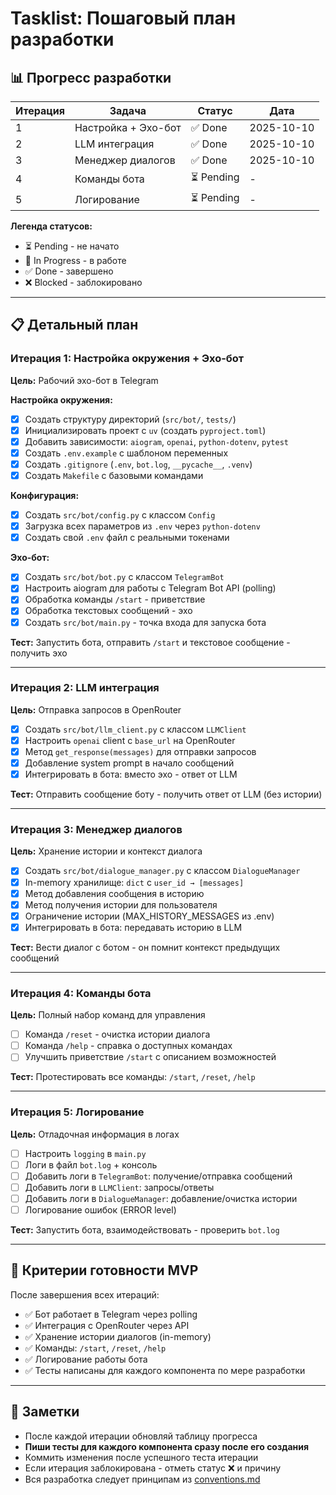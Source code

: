 # Tasklist: Пошаговый план разработки

## 📊 Прогресс разработки

| Итерация | Задача | Статус | Дата |
|----------|--------|--------|------|
| 1 | Настройка + Эхо-бот | ✅ Done | 2025-10-10 |
| 2 | LLM интеграция | ✅ Done | 2025-10-10 |
| 3 | Менеджер диалогов | ✅ Done | 2025-10-10 |
| 4 | Команды бота | ⏳ Pending | - |
| 5 | Логирование | ⏳ Pending | - |

**Легенда статусов:**
- ⏳ Pending - не начато
- 🚧 In Progress - в работе
- ✅ Done - завершено
- ❌ Blocked - заблокировано

---

## 📋 Детальный план

### Итерация 1: Настройка окружения + Эхо-бот
**Цель:** Рабочий эхо-бот в Telegram

**Настройка окружения:**
- [x] Создать структуру директорий (`src/bot/`, `tests/`)
- [x] Инициализировать проект с `uv` (создать `pyproject.toml`)
- [x] Добавить зависимости: `aiogram`, `openai`, `python-dotenv`, `pytest`
- [x] Создать `.env.example` с шаблоном переменных
- [x] Создать `.gitignore` (`.env`, `bot.log`, `__pycache__`, `.venv`)
- [x] Создать `Makefile` с базовыми командами

**Конфигурация:**
- [x] Создать `src/bot/config.py` с классом `Config`
- [x] Загрузка всех параметров из `.env` через `python-dotenv`
- [x] Создать свой `.env` файл с реальными токенами

**Эхо-бот:**
- [x] Создать `src/bot/bot.py` с классом `TelegramBot`
- [x] Настроить aiogram для работы с Telegram Bot API (polling)
- [x] Обработка команды `/start` - приветствие
- [x] Обработка текстовых сообщений - эхо
- [x] Создать `src/bot/main.py` - точка входа для запуска бота

**Тест:** Запустить бота, отправить `/start` и текстовое сообщение - получить эхо

---

### Итерация 2: LLM интеграция
**Цель:** Отправка запросов в OpenRouter

- [x] Создать `src/bot/llm_client.py` с классом `LLMClient`
- [x] Настроить `openai` client с `base_url` на OpenRouter
- [x] Метод `get_response(messages)` для отправки запросов
- [x] Добавление system prompt в начало сообщений
- [x] Интегрировать в бота: вместо эхо - ответ от LLM

**Тест:** Отправить сообщение боту - получить ответ от LLM (без истории)

---

### Итерация 3: Менеджер диалогов
**Цель:** Хранение истории и контекст диалога

- [x] Создать `src/bot/dialogue_manager.py` с классом `DialogueManager`
- [x] In-memory хранилище: `dict` с `user_id → [messages]`
- [x] Метод добавления сообщения в историю
- [x] Метод получения истории для пользователя
- [x] Ограничение истории (MAX_HISTORY_MESSAGES из .env)
- [x] Интегрировать в бота: передавать историю в LLM

**Тест:** Вести диалог с ботом - он помнит контекст предыдущих сообщений

---

### Итерация 4: Команды бота
**Цель:** Полный набор команд для управления

- [ ] Команда `/reset` - очистка истории диалога
- [ ] Команда `/help` - справка о доступных командах
- [ ] Улучшить приветствие `/start` с описанием возможностей

**Тест:** Протестировать все команды: `/start`, `/reset`, `/help`

---

### Итерация 5: Логирование
**Цель:** Отладочная информация в логах

- [ ] Настроить `logging` в `main.py`
- [ ] Логи в файл `bot.log` + консоль
- [ ] Добавить логи в `TelegramBot`: получение/отправка сообщений
- [ ] Добавить логи в `LLMClient`: запросы/ответы
- [ ] Добавить логи в `DialogueManager`: добавление/очистка истории
- [ ] Логирование ошибок (ERROR level)

**Тест:** Запустить бота, взаимодействовать - проверить `bot.log`

---

## 🎯 Критерии готовности MVP

После завершения всех итераций:
- ✅ Бот работает в Telegram через polling
- ✅ Интеграция с OpenRouter через API
- ✅ Хранение истории диалогов (in-memory)
- ✅ Команды: `/start`, `/reset`, `/help`
- ✅ Логирование работы бота
- ✅ Тесты написаны для каждого компонента по мере разработки

---

## 📝 Заметки

- После каждой итерации обновляй таблицу прогресса
- **Пиши тесты для каждого компонента сразу после его создания**
- Коммить изменения после успешного теста итерации
- Если итерация заблокирована - отметь статус ❌ и причину
- Вся разработка следует принципам из [conventions.md](conventions.md)

